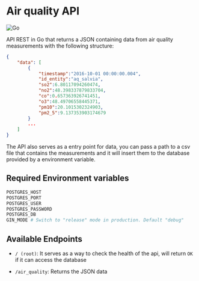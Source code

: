 # Air quality API

![Go](https://github.com/MrMarble/cartodb/workflows/Go/badge.svg?branch=main&event=push)

API REST in Go that returns a JSON containing data from air quality measurements with the following structure:

```json
{
    "data": [
        {
            "timestamp":"2016-10-01 00:00:00.004",
            "id_entity":"aq_salvia",
            "so2":6.80117094260474,
            "no2":48.398337879833704,
            "co":0.657363926741451,
            "o3":48.49706558445371,
            "pm10":20.1015302324903,
            "pm2_5":9.137353903174679
        }
        ...
    ]
}
```

The API also serves as a entry point for data, you can pass a path to a csv file that contains the measurements and it will insert them to the database provided by a environment variable.

## Required Environment variables

```bash
POSTGRES_HOST
POSTGRES_PORT
POSTGRES_USER
POSTGRES_PASSWORD
POSTGRES_DB
GIN_MODE # Switch to "release" mode in production. Default "debug"
```

## Available Endpoints

- `/ (root)`: It serves as a way to check the health of the api, will return `OK` if it can access the database
  
- `/air_quality`: Returns the JSON data
  